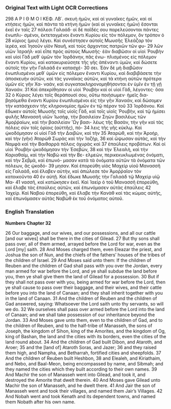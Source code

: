 ### Original Text with Light OCR Corrections

298                                     Α Ρ Ι Θ Μ Ο Ι
                                                            ΚΕΦ. ΛΒ΄.
σκευὴ ἡμῶν, καὶ αἱ γυναῖκες ἡμῶν, καὶ αἱ κτήσεις ἡμῶν, καὶ
πάντα τὰ κτήνη ἡμῶν (καὶ αἱ γυναῖκες ἡμῶν) ἔσονται ἐκεῖ ἐν ταῖς
27 πόλεσι Γαλαάδ· οἱ δὲ παῖδές σου παρελεύσονται πάντες ἐνωπλι-
     σμένοι, ἐκτεταγμένοι ἔναντι Κυρίου εἰς τὸν πόλεμον, ὃν τρόπον ὁ
28 κύριος (μου) λέγει. Καὶ συνέστησεν αὐτοῖς Μωυσῆς Ἐλεάζαρ τὸν
     ἱερέα, καὶ Ἰησοῦν υἱὸν Ναυῆ, καὶ τοὺς ἄρχοντας πατριῶν τῶν φυ-
29 λῶν υἱῶν Ἰσραήλ· καὶ εἶπε πρὸς αὐτοὺς Μωυσῆς· ἐὰν διαβῶσιν οἱ
     υἱοὶ Ῥουβὴν καὶ υἱοὶ Γὰδ μεθ᾿ ὑμῶν τὸν Ἰορδάνην, πᾶς ἐνω-
     πλισμένος εἰς πόλεμον ἔναντι Κυρίου, καὶ κατακυριεύσητε τῆς γῆς
     ἀπέναντι ὑμῶν, καὶ δώσετε αὐτοῖς τὴν γῆν Γαλαὰδ ἐν κατασχέ-
30 σει. Ἐὰν δὲ μὴ διαβῶσιν ἐνωπλισμένοι μεθ᾿ ὑμῶν εἰς πόλεμον
     ἔναντι Κυρίου, καὶ διαβιβάσετε τὴν ἀποσκευὴν αὐτῶν, καὶ τὰς
     γυναῖκας αὐτῶν, καὶ τὰ κτήνη αὐτῶν πρότερα ὑμῶν εἰς γῆν Χα-
     ναάν, καὶ συγκατακληρονομηθήσονται ἐν ὑμῖν ἐν τῇ γῇ Χαναάν.
31 Καὶ ἀπεκρίθησαν οἱ υἱοὶ Ῥουβὴν καὶ οἱ υἱοὶ Γὰδ, λέγοντες· ὅσα
32 ὁ Κύριος λέγει τοῖς θεράπουσί σου, οὕτω ποιήσωμεν· ἡμεῖς δια-
     βησόμεθα ἔναντι Κυρίου ἐνωπλισμένοι εἰς τὴν γῆν Χαναάν, καὶ
     δώσομεν τὴν κατάσχεσιν τῆς κληρονομίας ἡμῶν ἐν τῷ πέραν τοῦ
33 Ἰορδάνου. Καὶ ἔδωκεν αὐτοῖς Μωυσῆς τοῖς υἱοῖς Γὰδ, καὶ τοῖς
     υἱοῖς Ῥουβὴν, καὶ τῷ ἡμίσει φυλῆς Μανασσῆ υἱῶν Ἰωσήφ, τὴν
     βασιλείαν Σηὼν βασιλέως τῶν Ἀμοῤῥαίων, καὶ τὴν βασιλείαν Ὤγ βασι-
     λέως τῆς Βασὰν, τὴν γῆν καὶ τὰς πόλεις σὺν τοῖς ὁρίοις (αὐττῆς), πό-
34 λεις τῆς γῆς κύκλῳ. Καὶ ᾠκοδόμησαν οἱ υἱοὶ Γὰδ τὴν Δαιβὼν, καὶ τὴν
35 Ἀταρὼθ, καὶ τὴν Ἀροήρ, καὶ τὴν (γῆν) Ἀταρὼθ Σωρὰς καὶ τὴν Ἰαζὴρ,
36 καὶ ὤψωσαν αὐτὰς, καὶ τὴν Ναμφὰ καὶ τὴν Βαιθαρρὰ πόλεις ὀχυρὰς καὶ
37 ἐπαύλεις προβάτων. Καὶ οἱ υἱοὶ Ῥουβὴν ᾠκοδόμησαν τὴν Ἑσεβὼν,
38 καὶ τὴν Ἐλεαλὴ, καὶ τὴν Καριαθαὶμ, καὶ τὴν Ναβὼ καὶ τὴν Βε-
     ελμεὼν, περικεκυκλωμένας ὀνόματι, καὶ τὴν Σεβμὰ, καὶ ἐπωνό-
     μασαν κατὰ τὰ ὀνόματα αὐτῶν τὰ ὀνόματα τῶν πόλεων, ἃς ᾠκοδό-
39 μησαν. Καὶ ἐπορεύθη υἱὸς Μαχεὶρ υἱοῦ Μανασσῆ εἰς Γαλαάδ,
     καὶ ἔλαβεν αὐτὴν, καὶ ἀπώλεσε τὸν Ἀμοῤῥαῖον τὸν κατοικοῦντα
40 ἐν αὐτῇ. Καὶ ἔδωκε Μωυσῆς τὴν Γαλαὰδ τῷ Μαχεὶρ υἱῷ Μα-
41 νασσῆ, καὶ κατώκησεν ἐκεῖ. Καὶ Ἰαεὶρ ὁ τοῦ Μανασσῆ ἐπορεύθη,
     καὶ ἔλαβε τὰς ἐπαύλεις αὐτῶν, καὶ ἐπωνόμασεν αὐτὰς ἐπαύλεις
42 Ἰαχείρ. Καὶ Ναβαὺ ἐπορεύθη, καὶ ἔλαβε τὴν Κανὰθ καὶ τὰς κώμας
     αὐτῆς, καὶ ἐπωνόμασεν αὐτὰς Ναβὼθ ἐκ τοῦ ὀνόματος αὐτοῦ.

### English Translation

**Numbers**
**Chapter 32**

26 Our baggage, and our wives, and our possessions, and all our cattle [and our wives] shall be there in the cities of Gilead.
27 But thy sons shall pass over, all of them armed, arrayed before the Lord for war, even as the Lord [my] saith.
28 And Moses charged them, even Eleazar the priest, and Joshua the son of Nun, and the chiefs of the fathers’ houses of the tribes of the children of Israel.
29 And Moses said unto them: If the children of Reuben and the children of Gad shall pass with you over the Jordan, every man armed for war before the Lord, and ye shall subdue the land before you, then ye shall give them the land of Gilead for a possession.
30 But if they shall not pass over with you, being armed for war before the Lord, then ye shall cause to pass over their baggage, and their wives, and their cattle before you into the land of Canaan; and they shall inherit together with you in the land of Canaan.
31 And the children of Reuben and the children of Gad answered, saying: Whatsoever the Lord saith unto thy servants, so will we do.
32 We ourselves shall pass over armed before the Lord into the land of Canaan; and we shall take possession of our inheritance beyond the Jordan.
33 And Moses gave unto them, even to the children of Gad, and to the children of Reuben, and to the half-tribe of Manasseh, the sons of Joseph, the kingdom of Sihon, king of the Amorites, and the kingdom of Og, king of Bashan, the land and the cities with its borders, even the cities of the land round about.
34 And the children of Gad built Dibon, and Ataroth, and Aroer;
35 and the [land of] Ataroth Soras, and Jazer;
36 and they raised them high, and Nampha, and Betharrah, fortified cities and sheepfolds.
37 And the children of Reuben built Heshbon,
38 and Elealeh, and Kiriathaim, and Nebo, and Baal-Meon, being encompassed by name, and Sibmah; and they named the cities which they built according to their own names.
39 And Machir the son of Manasseh went into Gilead, and took it, and destroyed the Amorite that dwelt therein.
40 And Moses gave Gilead unto Machir the son of Manasseh, and he dwelt there.
41 And Jair the son of Manasseh went and took their villages, and named them Jair’s Villages.
42 And Nobah went and took Kenath and its dependent towns, and named them Nobath after his own name.